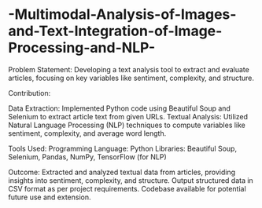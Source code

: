 # -Multimodal-Analysis-of-Images-and-Text-Integration-of-Image-Processing-and-NLP-

Problem Statement:
Developing a text analysis tool to extract and evaluate articles, focusing on key variables like sentiment, complexity, and structure.

Contribution:

Data Extraction: Implemented Python code using Beautiful Soup and Selenium to extract article text from given URLs.
Textual Analysis: Utilized Natural Language Processing (NLP) techniques to compute variables like sentiment, complexity, and average word length.

Tools Used:
Programming Language: Python
Libraries: Beautiful Soup, Selenium, Pandas, NumPy, TensorFlow (for NLP)

Outcome:
Extracted and analyzed textual data from articles, providing insights into sentiment, complexity, and structure.
Output structured data in CSV format as per project requirements.
Codebase available for potential future use and extension.




